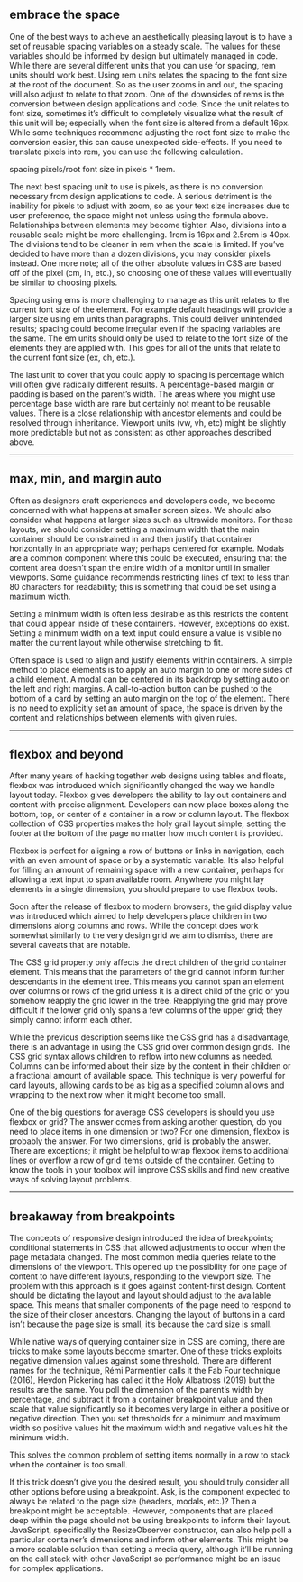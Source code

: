 ## embrace the space

One of the best ways to achieve an aesthetically pleasing layout is to have a set of reusable spacing variables on a steady scale. The values for these variables should be informed by design but ultimately managed in code. While there are several different units that you can use for spacing, rem units should work best. Using rem units relates the spacing to the font size at the root of the document. So as the user zooms in and out, the spacing will also adjust to relate to that zoom. One of the downsides of rems is the conversion between design applications and code. Since the unit relates to font size, sometimes it’s difficult to completely visualize what the result of this unit will be; especially when the font size is altered from a default 16px. While some techniques recommend adjusting the root font size to make the conversion easier, this can cause unexpected side-effects. If you need to translate pixels into rem, you can use the following calculation.

spacing pixels/root font size in pixels * 1rem.

The next best spacing unit to use is pixels, as there is no conversion necessary from design applications to code. A serious detriment is the inability for pixels to adjust with zoom, so as your text size increases due to user preference, the space might not unless using the formula above. Relationships between elements may become tighter. Also, divisions into a reusable scale might be more challenging. 1rem is 16px and 2.5rem is 40px. The divisions tend to be cleaner in rem when the scale is limited. If you’ve decided to have more than a dozen divisions, you may consider pixels instead. One more note; all of the other absolute values in CSS are based off of the pixel (cm, in, etc.), so choosing one of these values will eventually be similar to choosing pixels.

Spacing using ems is more challenging to manage as this unit relates to the current font size of the element. For example default headings will provide a larger size using em units than paragraphs. This could deliver unintended results; spacing could become irregular even if the spacing variables are the same. The em units should only be used to relate to the font size of the elements they are applied with. This goes for all of the units that relate to the current font size (ex, ch, etc.).

The last unit to cover that you could apply to spacing is percentage which will often give radically different results. A percentage-based margin or padding is based on the parent’s width. The areas where you might use percentage base width are rare but certainly not meant to be reusable values. There is a close relationship with ancestor elements and could be resolved through inheritance. Viewport units (vw, vh, etc) might be slightly more predictable but not as consistent as other approaches described above.

---
## max, min, and margin auto

Often as designers craft experiences and developers code, we become concerned with what happens at smaller screen sizes. We should also consider what happens at larger sizes such as ultrawide monitors. For these layouts, we should consider setting a maximum width that the main container should be constrained in and then justify that container horizontally in an appropriate way; perhaps centered for example. Modals are a common component where this could be executed, ensuring that the content area doesn’t span the entire width of a monitor until in smaller viewports. Some guidance recommends restricting lines of text to less than 80 characters for readability; this is something that could be set using a maximum width.

Setting a minimum width is often less desirable as this restricts the content that could appear inside of these containers. However, exceptions do exist. Setting a minimum width on a text input could ensure a value is visible no matter the current layout while otherwise stretching to fit.

Often space is used to align and justify elements within containers. A simple method to place elements is to apply an auto margin to one or more sides of a child element. A modal can be centered in its backdrop by setting auto on the left and right margins. A call-to-action button can be pushed to the bottom of a card by setting an auto margin on the top of the element. There is no need to explicitly set an amount of space, the space is driven by the content and relationships between elements with given rules.

---
## flexbox and beyond

After many years of hacking together web designs using tables and floats, flexbox was introduced which significantly changed the way we handle layout today. Flexbox gives developers the ability to lay out containers and content with precise alignment. Developers can now place boxes along the bottom, top, or center of a container in a row or column layout. The flexbox collection of CSS properties makes the holy grail layout simple, setting the footer at the bottom of the page no matter how much content is provided.

Flexbox is perfect for aligning a row of buttons or links in navigation, each with an even amount of space or by a systematic variable. It’s also helpful for filling an amount of remaining space with a new container, perhaps for allowing a text input to span available room. Anywhere you might lay elements in a single dimension, you should prepare to use flexbox tools.

Soon after the release of flexbox to modern browsers, the grid display value was introduced which aimed to help developers place children in two dimensions along columns and rows. While the concept does work somewhat similarly to the very design grid we aim to dismiss, there are several caveats that are notable.

The CSS grid property only affects the direct children of the grid container element. This means that the parameters of the grid cannot inform further descendants in the element tree. This means you cannot span an element over columns or rows of the grid unless it is a direct child of the grid or you somehow reapply the grid lower in the tree. Reapplying the grid may prove difficult if the lower grid only spans a few columns of the upper grid; they simply cannot inform each other.

While the previous description seems like the CSS grid has a disadvantage, there is an advantage in using the CSS grid over common design grids. The CSS grid syntax allows children to reflow into new columns as needed. Columns can be informed about their size by the content in their children or a fractional amount of available space. This technique is very powerful for card layouts, allowing cards to be as big as a specified column allows and wrapping to the next row when it might become too small.

One of the big questions for average CSS developers is should you use flexbox or grid? The answer comes from asking another question, do you need to place items in one dimension or two? For one dimension, flexbox is probably the answer. For two dimensions, grid is probably the answer. There are exceptions; it might be helpful to wrap flexbox items to additional lines or overflow a row of grid items outside of the container. Getting to know the tools in your toolbox will improve CSS skills and find new creative ways of solving layout problems.

---
## breakaway from breakpoints

The concepts of responsive design introduced the idea of breakpoints; conditional statements in CSS that allowed adjustments to occur when the page metadata changed. The most common media queries relate to the dimensions of the viewport. This opened up the possibility for one page of content to have different layouts, responding to the viewport size. The problem with this approach is it goes against content-first design. Content should be dictating the layout and layout should adjust to the available space. This means that smaller components of the page need to respond to the size of their closer ancestors. Changing the layout of buttons in a card isn’t because the page size is small, it’s because the card size is small.

While native ways of querying container size in CSS are coming, there are tricks to make some layouts become smarter. One of these tricks exploits negative dimension values against some threshold. There are different names for the technique, Rémi Parmentier calls it the Fab Four technique (2016), Heydon Pickering has called it the Holy Albatross (2019) but the results are the same. You poll the dimension of the parent’s width by percentage, and subtract it from a container breakpoint value and then scale that value significantly so it becomes very large in either a positive or negative direction. Then you set thresholds for a minimum and maximum width so positive values hit the maximum width and negative values hit the minimum width.

This solves the common problem of setting items normally in a row to stack when the container is too small.

If this trick doesn’t give you the desired result, you should truly consider all other options before using a breakpoint. Ask, is the component expected to always be related to the page size (headers, modals, etc.)? Then a breakpoint might be acceptable. However, components that are placed deep within the page should not be using breakpoints to inform their layout. JavaScript, specifically the ResizeObserver constructor, can also help poll a particular container’s dimensions and inform other elements. This might be a more scalable solution than setting a media query, although it’ll be running on the call stack with other JavaScript so performance might be an issue for complex applications.
